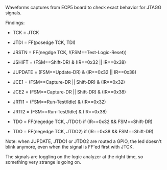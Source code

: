 Waveforms captures from ECP5 board to check exact behavior for JTAGG signals.

Findings:
* TCK       = JTCK
* JTDI      = FF(posedge TCK, TDI)
* JRSTN     = FF(negdge TCK, !(FSM==Test-Logic-Reset))
* JSHIFT    = (FSM==Shift-DR) & (IR==0x32 || IR==0x38)
* JUPDATE   = (FSM==Update-DR) & (IR==0x32 || IR==0x38)


* JCE1      = (FSM==Capture-DR || Shift-DR) & (IR==0x32)
* JCE2      = (FSM==Capture-DR || Shift-DR) & (IR==0x38)
* JRTI1     = (FSM==Run-Test/Idle) & (IR==0x32)
* JRTI2     = (FSM==Run-Test/Idle) & (IR==0x38)
* TDO       = FF(negedge TCK, JTDO1) if (IR==0x32 && FSM==Shift-DR)
* TDO       = FF(negedge TCK, JTDO2) if (IR==0x38 && FSM==Shift-DR)

Note: when JUPDATE, JTDO1 or JTDO2 are routed a GPIO, the led doesn't blink anymore,
even when the signal is FF'ed first with JTCK. 

The signals are toggling on the logic analyzer at the right time, so something
very strange is going on.




